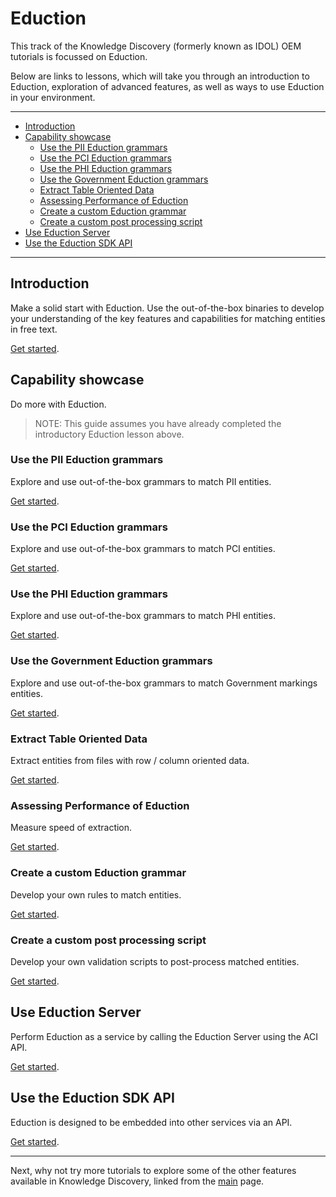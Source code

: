 # Eduction

This track of the Knowledge Discovery (formerly known as IDOL) OEM tutorials is focussed on Eduction.  

Below are links to lessons, which will take you through an introduction to Eduction, exploration of advanced features, as well as ways to use Eduction in your environment.

---

- [Introduction](#introduction)
- [Capability showcase](#capability-showcase)
  - [Use the PII Eduction grammars](#use-the-pii-eduction-grammars)
  - [Use the PCI Eduction grammars](#use-the-pci-eduction-grammars)
  - [Use the PHI Eduction grammars](#use-the-phi-eduction-grammars)
  - [Use the Government Eduction grammars](#use-the-government-eduction-grammars)
  - [Extract Table Oriented Data](#extract-table-oriented-data)
  - [Assessing Performance of Eduction](#assessing-performance-of-eduction)
  - [Create a custom Eduction grammar](#create-a-custom-eduction-grammar)
  - [Create a custom post processing script](#create-a-custom-post-processing-script)
- [Use Eduction Server](#use-eduction-server)
- [Use the Eduction SDK API](#use-the-eduction-sdk-api)

---

## Introduction

Make a solid start with Eduction.  Use the out-of-the-box binaries to develop your understanding of the key features and capabilities for matching entities in free text.

[Get started](./introduction.md).

## Capability showcase

Do more with Eduction.

> NOTE: This guide assumes you have already completed the introductory Eduction lesson above.

### Use the PII Eduction grammars

Explore and use out-of-the-box grammars to match PII entities.

[Get started](./pii_grammar.md).

### Use the PCI Eduction grammars

Explore and use out-of-the-box grammars to match PCI entities.

[Get started](./pci_grammar.md).

### Use the PHI Eduction grammars

Explore and use out-of-the-box grammars to match PHI entities.

[Get started](./phi_grammar.md).

### Use the Government Eduction grammars

Explore and use out-of-the-box grammars to match Government markings entities.

[Get started](./gov_grammar.md).

### Extract Table Oriented Data

Extract entities from files with row / column oriented data.

[Get started](./table_mode.md).

### Assessing Performance of Eduction

Measure speed of extraction.

[Get started](./assess_performance.md).

### Create a custom Eduction grammar

Develop your own rules to match entities.

[Get started](./custom_grammar.md).

### Create a custom post processing script

Develop your own validation scripts to post-process matched entities.

[Get started](./custom_postprocessing.md).

## Use Eduction Server

Perform Eduction as a service by calling the Eduction Server using the ACI API.

[Get started](./eduction_server.md).

## Use the Eduction SDK API

Eduction is designed to be embedded into other services via an API.

[Get started](./eduction_sdk_api.md).

---

Next, why not try more tutorials to explore some of the other features available in Knowledge Discovery, linked from the [main](../README.md#capability-showcase-examples) page.

